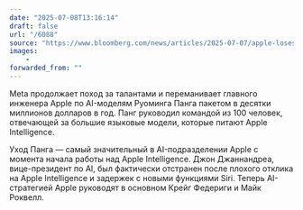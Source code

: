 ```yaml
---
date: "2025-07-08T13:16:14"
draft: false
url: "/6088"
source: "https://www.bloomberg.com/news/articles/2025-07-07/apple-loses-its-top-ai-models-executive-to-meta-s-hiring-spree"
images:
    -
forwarded_from: ""
---
```


Meta продолжает поход за талантами и переманивает главного инженера Apple по AI-моделям Руоминга Панга пакетом в десятки миллионов долларов в год. Панг руководил командой из 100 человек, отвечающей за большие языковые модели, которые питают Apple Intelligence.

Уход Панга — самый значительный в AI-подразделении Apple с момента начала работы над Apple Intelligence. Джон Джаннандреа, вице-президент по AI, был фактически отстранен после плохого отклика на Apple Intelligence и задержек с новыми функциями Siri. Теперь AI-стратегией Apple руководят в основном Крейг Федериги и Майк Роквелл.
